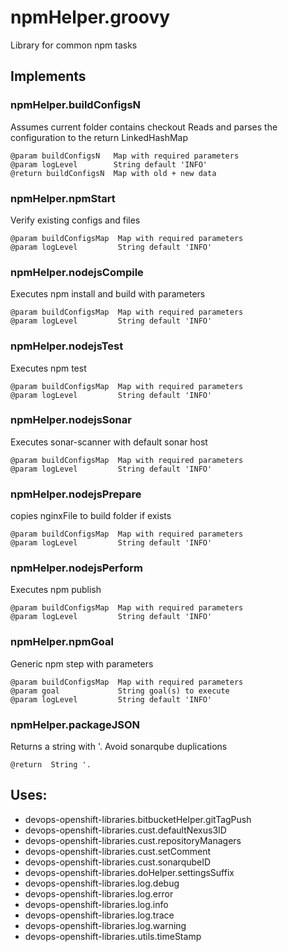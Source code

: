# npmHelper.groovy
  
   Library for common npm tasks
  
## Implements
### npmHelper.buildConfigsN
   Assumes current folder contains checkout
   Reads and parses the configuration to the return LinkedHashMap
  
    @param buildConfigsN   Map with required parameters
    @param logLevel        String default 'INFO'
    @return buildConfigsN  Map with old + new data
  
### npmHelper.npmStart
   Verify existing configs and files
  
    @param buildConfigsMap  Map with required parameters
    @param logLevel         String default 'INFO'
  
### npmHelper.nodejsCompile
   Executes npm install and build with parameters
  
    @param buildConfigsMap  Map with required parameters
    @param logLevel         String default 'INFO'
  
### npmHelper.nodejsTest
   Executes npm test
  
    @param buildConfigsMap  Map with required parameters
    @param logLevel         String default 'INFO'
  
### npmHelper.nodejsSonar
   Executes sonar-scanner with default sonar host
  
    @param buildConfigsMap  Map with required parameters
    @param logLevel         String default 'INFO'
  
### npmHelper.nodejsPrepare
   copies nginxFile to build folder if exists
  
    @param buildConfigsMap  Map with required parameters
    @param logLevel         String default 'INFO'
  
### npmHelper.nodejsPerform
   Executes npm publish
  
    @param buildConfigsMap  Map with required parameters
    @param logLevel         String default 'INFO'
  
### npmHelper.npmGoal
   Generic npm step with parameters
  
    @param buildConfigsMap  Map with required parameters
    @param goal             String goal(s) to execute
    @param logLevel         String default 'INFO'
  
### npmHelper.packageJSON
   Returns a string with '.
   Avoid sonarqube duplications
  
    @return  String '.
  
## Uses:
- devops-openshift-libraries.bitbucketHelper.gitTagPush
- devops-openshift-libraries.cust.defaultNexus3ID
- devops-openshift-libraries.cust.repositoryManagers
- devops-openshift-libraries.cust.setComment
- devops-openshift-libraries.cust.sonarqubeID
- devops-openshift-libraries.doHelper.settingsSuffix
- devops-openshift-libraries.log.debug
- devops-openshift-libraries.log.error
- devops-openshift-libraries.log.info
- devops-openshift-libraries.log.trace
- devops-openshift-libraries.log.warning
- devops-openshift-libraries.utils.timeStamp
